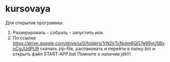 # kursovaya
Для открытия программы:
1. Разахрировать - собрать - запустить
или
2. По ссылке https://drive.google.com/drive/u/0/folders/1rN2jrTcNutm6QG7e99yU5BvoCgJUdPU9 скачать zip-file, распаковать и перейти в папку bin и открыть файл START-APP.bat
Помните о наличии jdk!!!
